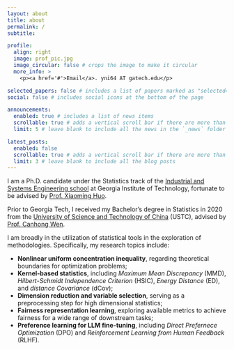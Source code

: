 ```yaml
---
layout: about
title: about
permalink: /
subtitle:

profile:
  align: right
  image: prof_pic.jpg
  image_circular: false # crops the image to make it circular
  more_info: >
    <p><a href='#'>Email</a>. yni64 AT gatech.edu</p>

selected_papers: false # includes a list of papers marked as "selected={true}"
social: false # includes social icons at the bottom of the page

announcements:
  enabled: true # includes a list of news items
  scrollable: true # adds a vertical scroll bar if there are more than 3 news items
  limit: 5 # leave blank to include all the news in the `_news` folder

latest_posts:
  enabled: false
  scrollable: true # adds a vertical scroll bar if there are more than 3 new post items
  limit: 3 # leave blank to include all the blog posts
---
```


I am a Ph.D. candidate under the Statistics track of the [Industrial and Systems Engineering school](https://www.isye.gatech.edu/) at Georgia Institute of Technology, fortunate to be advised by [Prof. Xiaoming Huo](https://www.isye.gatech.edu/users/xiaoming-huo).

Prior to Georgia Tech, I received my Bachelor’s degree in Statistics in 2020 from the [University of Science and Technology of China](https://en.ustc.edu.cn/) (USTC), advised by [Prof. Canhong Wen](https://scholar.google.com/citations?user=9oZ58-0AAAAJ&hl=en).

I am broadly in the utilization of statistical tools in the exploration of methodologies. Specifically, my research topics include: 
- **Nonlinear uniform concentration inequality**, regarding theoretical boundaries for optimization problems;
- **Kernel-based statistics**, including *Maximum Mean Discrepancy* (MMD), *Hilbert-Schmidt Independence Criterion* (HSIC), *Energy Distance* (ED), and *distance Covariance* (dCov);
- **Dimension reduction and variable selection**, serving as a preprocessing step for high dimensional statistics;
- **Fairness representation learning**, exploring available metrics to achieve fairness for a wide range of downstream tasks;
- **Preference learning for LLM fine-tuning**, including *Direct Prefernece Optimization* (DPO) and *Reinforcement Learning from Human Feedback* (RLHF).
